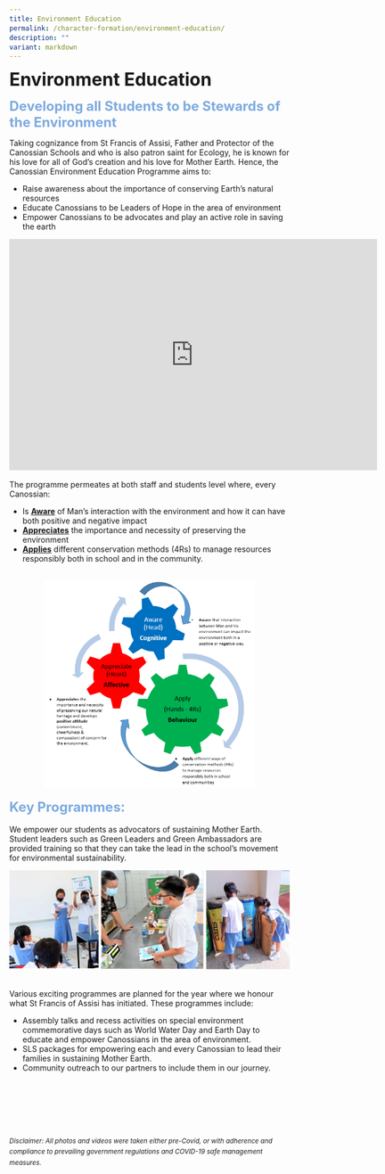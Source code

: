 ```yaml
---
title: Environment Education
permalink: /character-formation/environment-education/
description: ""
variant: markdown
---
```

<b><font size="6">Environment Education</font></b>

<b><font size="5" color="#7daadf">Developing all Students to be Stewards of the Environment</font></b>

Taking cognizance from St Francis of Assisi, Father and Protector of the Canossian Schools and who is also patron saint for Ecology, he is known for his love for all of God’s creation and his love for Mother Earth. Hence, the Canossian Environment Education Programme aims to: 

* Raise awareness about the importance of conserving Earth’s natural resources
* Educate Canossians to be Leaders of Hope in the area of environment
* Empower Canossians to be advocates and play an active role in saving the earth

<center>
<iframe allowfullscreen="" allow="accelerometer; autoplay; clipboard-write; encrypted-media; gyroscope; picture-in-picture; web-share" frameborder="0" title="YouTube video player" src="https://www.youtube.com/embed/3QFu32_eUnc?si=SIzsFS0B9vsd-3b1" height="415" width="660"></iframe>
</center>
  
The programme permeates at both staff and students level where, every Canossian:  

*   Is <b><u>Aware</u></b>&nbsp;of Man’s interaction with the environment and how it can have both positive and negative impact
*   <b><u>Appreciates</u></b>&nbsp;the importance and necessity of preserving the environment
*   <b><u>Applies</u></b>&nbsp;different conservation methods (4Rs) to manage resources responsibly both in school and in the community.

<br>
<center>
	
<img src="/images/Character%20Formation/Environment%20Edu.png" style="width:75%">
	

</center>

<br>
<b><font size="5" color="#7daadf">Key Programmes:</font></b>
<br><br>
We empower our students as advocators of sustaining Mother Earth. Student leaders such as Green Leaders and Green Ambassadors are provided training so that they can take the lead in the school’s movement for environmental sustainability.


![](/images/Character%20Formation/Environment%20Edu%202.png)


<br>
Various exciting programmes are planned for the year where we honour what St Francis of Assisi has initiated. These programmes include:

<br>

 *   Assembly talks and recess activities on special environment commemorative days such as World Water Day and Earth Day to educate and empower Canossians in the area of environment.
 *   SLS packages for empowering each and every Canossian to lead their families in sustaining Mother Earth.
 *   Community outreach to our partners to include them in our journey.

<br><br><br><br><br><br>
<sup>_Disclaimer: All photos and videos were taken either pre-Covid, or with adherence and compliance to prevailing government regulations and COVID-19 safe management measures._</sup>